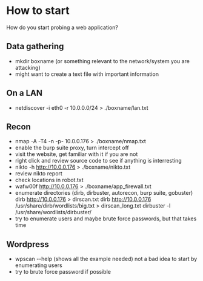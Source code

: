 # How to start
How do you start probing a web application?

## Data gathering
- mkdir boxname (or something relevant to the network/system you are attacking)
- might want to create a text file with important information

## On a LAN
- netdiscover -i eth0 -r 10.0.0.0/24 > ./boxname/lan.txt

## Recon
- nmap -A -T4 -n -p- 10.0.0.176 > ./boxname/nmap.txt
- enable the burp suite proxy, turn intercept off
- visit the website, get familiar with it if you are not
- right click and review source code to see if anything is interresting
- nikto -h http://10.0.0.176 > ./boxname/nikto.txt
- review nikto report
- check locations in robot.txt
- wafw00f http://10.0.0.176 > ./boxname/app_firewall.txt
- enumerate directories (dirb, dirbuster, autorecon, burp suite, gobuster)
    dirb http://10.0.0.176 > dirscan.txt
    dirb http://10.0.0.176 /usr/share/dirb/wordlists/big.txt > dirscan_long.txt
    dirbuster -l /usr/share/wordlists/dirbuster/<pick one of the files>
- try to enumerate users and maybe brute force passwords, but that takes time

## Wordpress
- wpscan --help (shows all the example needed)
  not a bad idea to start by enumerating users
- try to brute force password if possible 
